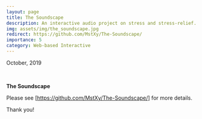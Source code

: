 ```yaml
---
layout: page
title: The Soundscape
description: An interactive audio project on stress and stress-relief. 
img: assets/img/the_soundscape.jpg
redirect: https://github.com/MstXy/The-Soundscape/
importance: 5
category: Web-based Interactive
---
```


October, 2019

<br>

**The Soundscape**

Please see [https://github.com/MstXy/The-Soundscape/] for more details.

Thank you!

